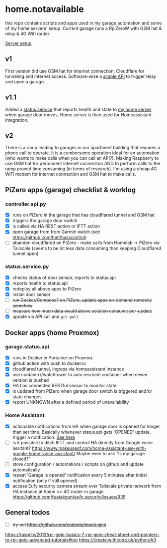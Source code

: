 # home.notavailable

this repo contains scripts and apps used in my garage automation and some of my home servers' setup. Current garage runs a RpiZeroW with GSM hat & relay & 4G Wifi router.

[Server setup](server.md)

## v1
First version did use GSM hat for internet connection, Cloudflare for tunneling and internet access. Software-wise a [simple API](./garage.controller.api/) to trigger relay and open a garage.

## v1.1
Added a [status.service](./garage.controller.api/status.service.py) that reports health and state to [my home server](./garage.status.api/status.api.py) when garage door moves. Home server is then used for Homeassistant integration.

## v2
There is a ramp leading to garages in our apartment building that requires a phone call to operate. It is a cumbersome operation ideal for an automation (who wants to make calls when you can call an API?). Making Raspberry to use GSM hat for permanent internet connection AND to perform calls to the ramp proved time consuming (in terms of research). I'm using a cheap 4G WiFi modem for internet connection and GSM hat to make calls.

## PiZero apps (garage) checklist & worklog

### controller.api.py
- [x] runs on PiZero in the garage that has cloudflared tunnel and GSM hat
- [x] triggers the garage door switch
- [x] is called via HA REST action or IFTT action
- [x] open garage from from Garmin watch (see https://github.com/hatl/hasscontrol)
- [ ] abandon cloudflared on PiZero - make calls from Homelab -> PiZero via Tailscale (seems to be lot less data consuming than keeping Cloudflared tunnel open)

### status.service.py
- [x] checks status of door sensor, reports to status.api
- [x] reports health to status.api
- [x] redeploy all above apps to PiZero 
- [x] install door sensor
- [ ] ~~run Docker/Compose? on PiZero, update apps on-demand remotely somehow~~
- [ ] ~~measure how much data would above solution consume per-update~~
- [x] update via API call and ``git pull``

## Docker apps (home Proxmox)

### garage.status.api
- [x] runs in Docker in Portainer on Proxmox
- [x] github action with push to docker.io
- [x] cloudflared tunnel, ingress via homeassistant instance
- [x] use containrrr/watchtower to auto recreate container when newer version is pushed
- [x] HA has connected RESTful sensor to monitor state
- [x] is updated from PiZero when garage door switch is triggered and/or state changes
- [x] report UNKNOWN after a defined period of unavailability

### Home Assistant
- [x] actionable notifications from HA when garage door is opened for longer than set time. Basically whenever status.api gets 'OPENED' update, trigger a notification. [See here](/homeassistant/garage.notification.yml)
- [ ] is it possible to ditch IFTT and control HA directly from Google voice assitant? https://www.makeuseof.com/home-assistant-use-with-google-home-voice-assistant/ Maybe even to ask "Is my garage closed?"
- [ ] store configuration / automations / scripts on github and update automatically
- [x] repeat 'Garage is opened' notification every 5 minutes after initial notification (only if still opened)
- [x] access Eufy security camera stream over Tailscale private network from HA instance at home <> 4G router in garage https://github.com/fuatakgun/eufy_security/issues/935

## General todos
- [ ] ~~try out https://github.com/codenio/mock.gpio~~

https://raspi.tv/2013/rpi-gpio-basics-7-rpi-gpio-cheat-sheet-and-pointers-to-rpi-gpio-advanced-tutorials#top
https://create.withcode.uk/python/A3
